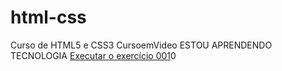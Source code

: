 # html-css
 Curso de HTML5 e CSS3 CursoemVideo
ESTOU APRENDENDO TECNOLOGIA
<a href="https://lvsnathan.github.io/html-css/desafios/desafio007finalizado/index.html"> Executar o exercício 001<a>0